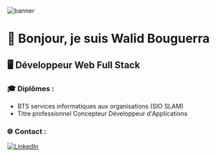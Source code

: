 ![banner](https://user-images.githubusercontent.com/74038190/213910845-af37a709-8995-40d6-be59-724526e3c3d7.gif)

# 👋 Bonjour, je suis Walid Bouguerra

## 🖥 Développeur Web Full Stack

### 🎓 Diplômes :
- BTS services informatiques aux organisations (SIO SLAM)
- Titre professionnel Concepteur Développeur d'Applications

### 🌐 Contact :
[![LinkedIn](https://img.shields.io/badge/LinkedIn-%230077B5.svg?logo=linkedin&logoColor=white)](https://linkedin.com/in/walid-bouguerra) 


